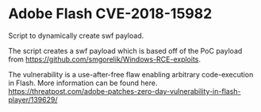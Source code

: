 # Adobe Flash CVE-2018-15982

Script to dynamically create swf payload.  

The script creates a swf payload which is based off of the PoC payload from https://github.com/smgorelik/Windows-RCE-exploits.

The vulnerability  is a use-after-free flaw enabling arbitrary code-execution in Flash.  More information can be found here.
https://threatpost.com/adobe-patches-zero-day-vulnerability-in-flash-player/139629/
